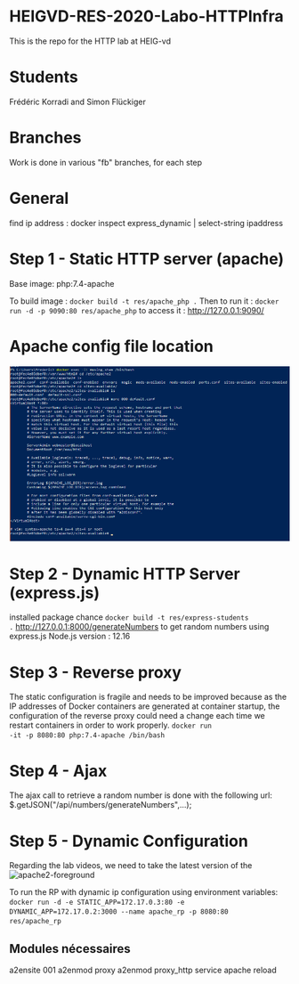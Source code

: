 # HEIGVD-RES-2020-Labo-HTTPInfra
This is the repo for the HTTP lab at HEIG-vd

# Students
Frédéric Korradi and Simon Flückiger

# Branches
Work is done in various "fb" branches, for each step
# General 
find ip address : docker inspect express_dynamic | select-string ipaddress

# Step 1 - Static HTTP server (apache)
Base image: php:7.4-apache

To build image : 
<code>docker build -t res/apache_php .</code>
Then to run it : 
<code>docker run -d -p 9090:80 res/apache_php</code>
to access it : http://127.0.0.1:9090/

# Apache config file location
![ApacheConfigFile](https://raw.githubusercontent.com/korradif/HEIGVD-RES-2020-Labo-HTTPInfra/master/ApacheConfigFile.png)

# Step 2 - Dynamic HTTP Server (express.js)
installed package chance
<code>docker build -t res/express-students .</code>
http://127.0.0.1:8000/generateNumbers to get random numbers using express.js
Node.js version : 12.16

# Step 3 - Reverse proxy
The static configuration is fragile and needs to be improved because as the IP addresses of Docker containers are generated at container startup, the configuration of the reverse proxy could need a change each time we restart containers in order to work properly.
 <code>docker run -it -p 8080:80 php:7.4-apache /bin/bash</code>

# Step 4 - Ajax
The ajax call to retrieve a random number is done with the following url: $.getJSON("/api/numbers/generateNumbers",...);

# Step 5 - Dynamic Configuration
Regarding the lab videos, we need to take the latest version of the ![apache2-foreground](https://github.com/docker-library/php/blob/master/apache2-foreground)

To run the RP with dynamic ip configuration using environment variables:
 <code>docker run -d -e STATIC_APP=172.17.0.3:80 -e DYNAMIC_APP=172.17.0.2:3000 --name apache_rp -p 8080:80 res/apache_rp</code>

## Modules nécessaires
a2ensite 001
a2enmod proxy
a2enmod proxy_http
service apache reload
